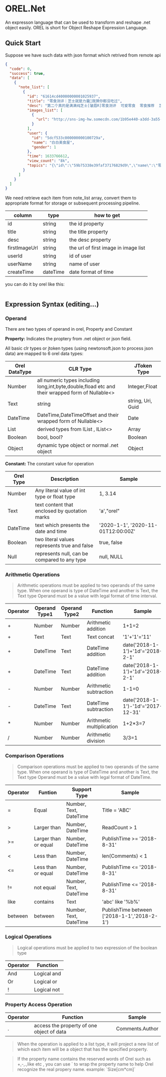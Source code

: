 # OREL.Net
An expresson language that can be used to transform and reshape .net object easily.  OREL is short for Object Reshape Expression Language.

## Quick Start
Suppose we have such data with json format which retrived from remote api
``` json
{
  "code": 0,
  "success": true,
  "data": [
    {
      "note_list": [
        {
          "id": "61614cd40000000001025937",
          "title": "零食测评｜芝士就是力量🤗我猜你都没吃过",
          "desc": "第二个真的是满满纯芝士[皱眉R]零食测评  可爱零食  零食推荐  芝士 ",
          "images_list": [
            {
              "url": "http://sns-img-hw.somecdn.com/1b95e440-a3dd-3a55-8f68-789b08443541?imageView2/2/w/1080/format/webp"
            }
          ],
          "user": {
            "id": "5dcf533c000000000100729a",
            "name": "白白美食屋",
            "gender": 1
          },
          "time": 1633766612,
          "view_count": "8k",
          "topics": "{\"id\":\"59b75338e39faf37176829d9\",\"name\":\"零食测评\"}"
        }
      ]
    }
  ]
}
```

We need retrieve each item from note_list array, convert them to appropriate format for storage or subsequent processing pipeline.

|  column  | type | how to get |
| -- | -- | -- |
| id | string | the id property |
| title | string | the title property  |
| desc | string | the desc property  |
| firstImageUrl | string | the url of first image in image list  |
| userId | string | id of user |
| userName | string | name of user|
| createTime | dateTime | date format of time |





you can do it by orel like this: 
``` csharp
```


## Expression Syntax (editing...)
### Operand
There are two types of operand in orel, Property and Constant

**Property:**
Indicates the proptery from .net object or json field. 

All basic clr types or jtoken types (using newtonsoft.json to process json data) are mapped to 6 orel data types:

| Orel DataType | CLR Type  | JToken Type |
|---|---|----|
|Number| all numeric types including long,int,byte,double,fload etc and their wrapped form of Nullable<>| Integer,Float  | 
|Text| string | string, Uri, Guid  | 
|DateTime| DateTime,DateTimeOffset and their wrapped form of Nullable<> | Date |
| List | derived types from IList , IList<> | Array |
| Boolean | bool, bool? | Boolean | 
| Object | dynamic type object or normal .net object | Object | 

**Constant:**
The constant value for operation

| Orel Type | Description | Sample |
| -- | -- | -- |
| Number | Any literal value of int type or float type| 1, 3.14|
| Text | text content that enclosed by quotation marks | 'a',"orel" | 
| DateTime | text which presents the date and time  | '2020-1-1', '2020-11-01T12:00:00Z' |
| Boolean | two literal values represents true and false | true, false |
| Null | represents null, can be compared to any type | null, NULL |

### Arithmetic Operations
> Arithmetic operations must be applied to two operands of the same type. When one operand is type of DateTime and another is Text, the Text type Operand must be a value with legal format of time interval.

| Operator | Operand Type1 | Operand Type2 | Function | Sample |
| -- | -- | -- | --| --|
| + | Number | Number | Arithmetic addition | 1+1=2 |
| + | Text | Text | Text concat | '1'+'1'='11' |
| + | DateTime | Text | DateTime addition | date('2018-1-1')+'1d'='2018-2-1' |
| + | DateTime | Text | DateTime addition | date('2018-1-1')+'1d'='2018-2-1' |
| - | Number | Number | Arithmetic subtraction | 1-1=0 |
| - | DateTime | Text | DateTime subtraction | date('2018-1-1')-'1d'='2017-12-31' |
| * | Number | Number | Arithmetic multiplication | 1+2*3=7 |
| / | Number | Number | Arithmetic division | 3/3=1 |

### Comparison Operations
> Comparison operations must be applied to two operands of the same type. When one operand is type of DateTime and another is Text, the Text type Operand must be a value with legal format of DateTime.

| Operator | Funtion | Support Type  | Sample |
| -- | -- | -- | --|
| = | Equal | Number, Text, DateTime  | Title = 'ABC' |
| > | Larger than | Number, DateTime  | ReadCount > 1|
| >= | Larger than or equal | Number, DateTime | PublishTime >= '2018-8-31'  |
| < | Less than | Number, DateTime | len(Comments) < 1 |
| <= | Less than or equal | Number, DateTime | PublishTime <= '2018-8-31' |
| != | not equal |  Number, Text, DateTime  | PublishTime <= '2018-8-31' |
| like | contains | Text | 'abc' like '%b%' |
| between | between |  Number, Text, DateTime  | PublishTime between ['2018-1-1','2018-2-1') |

### Logical Operations
> Logical operations must be applied to two expression of the boolean type

| Operator | Function |
| -- | -- |
| And | Logical and |
| Or | Logical or |
| ! | Logical not |

### Property Access Operation

| Operator | Function | Sample |
| -- | -- | -- |
| . | access the property of one object of data | Comments.Author |

> When the operation is applied to a list type, it will project a new list of which each item will be a object that has the specified property.

> If the property name contains the reserved words of Orel such as +,-,.,like etc , you can use \` to wrap the property name to help Orel recognize the real propery name. 
example: \`Size[cm*cm]\`
